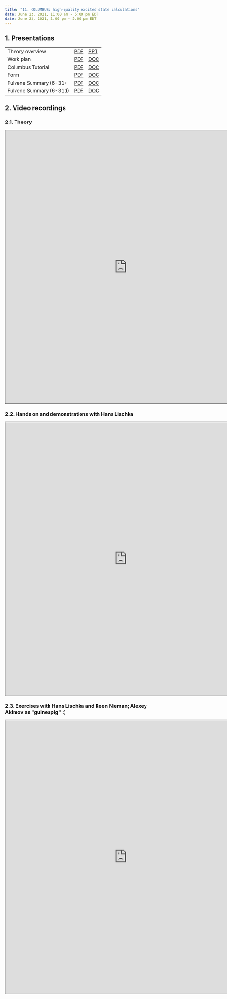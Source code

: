 ```yaml
---
title: "11. COLUMBUS: high-quality excited state calculations"
date: June 22, 2021, 11:00 am - 5:00 pm EDT
date: June 23, 2021, 2:00 pm - 5:00 pm EDT
---
```


## 1. Presentations

|    |                                                         |                                               |
|----|---------------------------------------------------------|-----------------------------------------------|
| Theory overview | [PDF](../files/episode_11/Lischka-columbus-theory.pdf) | [PPT](../files/episode_11/Lischka-columbus-theory.pptx)  |
| Work plan | [PDF](../files/episode_11/Lischka-columbus-work-plan.pdf)    | [DOC](../files/episode_11/Lischka-columbus-work-plan.docx) |
| Columbus Tutorial | [PDF](../files/episode_11/Columbus_tutorial2019.pdf) | [DOC](../files/episode_11/Columbus_tutorial2019.docx) |
| Form | [PDF](../files/episode_11/form.pdf) | [DOC](../files/episode_11/form.docx) |
| Fulvene Summary (6-31)  | [PDF](../files/episode_11/Fulvene-Summary-6-31G.pdf) | [DOC](../files/episode_11/Fulvene-Summary-6-31G.docx) |
| Fulvene Summary (6-31d) | [PDF](../files/episode_11/Fulvene-Summary-6-31G-d.pdf) | [DOC](../files/episode_11/Fulvene-Summary-6-31G-d.docx) |


## 2. Video recordings

### 2.1. Theory 

<iframe src="https://ub.hosted.panopto.com/Panopto/Pages/Embed.aspx?id=e7a38036-a3fb-43a6-83a5-ad4f016ca9b3&
autoplay=false&offerviewer=true&showtitle=true&showbrand=false&start=0&interactivity=all" height="900" width="800" 
style="border: 1px solid #464646;" allowfullscreen allow="autoplay"></iframe>


### 2.2. Hands on and demonstrations with Hans Lischka

<iframe src="https://ub.hosted.panopto.com/Panopto/Pages/Embed.aspx?id=47ef2910-3470-49c6-9062-ad4f016c8beb&
autoplay=false&offerviewer=true&showtitle=true&showbrand=false&start=0&interactivity=all" height="900" width="800" 
style="border: 1px solid #464646;" allowfullscreen allow="autoplay"></iframe>


### 2.3. Exercises with Hans Lischka and Reen Nieman; Alexey Akimov as "guineapig" :)

<iframe src="https://ub.hosted.panopto.com/Panopto/Pages/Embed.aspx?id=0dc2a52a-3b9f-4214-a6c5-ad500177d58c&
autoplay=false&offerviewer=true&showtitle=true&showbrand=false&start=0&interactivity=all" height="900" width="800" 
style="border: 1px solid #464646;" allowfullscreen allow="autoplay"></iframe>


